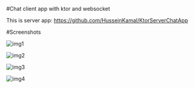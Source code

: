 #Chat client app with ktor and websocket

This is server app: https://github.com/HusseinKamal/KtorServerChatApp

#Screenshots

![img1](https://github.com/HusseinKamal/KtorServerChatApp/assets/29864161/7ccaf026-8df3-4e0b-b4b9-a4649041bf04)

![img2](https://github.com/HusseinKamal/KtorServerChatApp/assets/29864161/788097e5-47af-402f-8b73-a4193a138ef1)

![img3](https://github.com/HusseinKamal/KtorClientChatApp/assets/29864161/eaec8839-888f-477e-ab46-2833c7b87114)

![img4](https://github.com/HusseinKamal/KtorClientChatApp/assets/29864161/30ea4128-921c-4acd-88c8-bfd6ea8a91e2)
